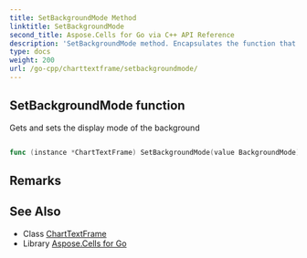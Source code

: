 ```yaml
---
title: SetBackgroundMode Method 
linktitle: SetBackgroundMode
second_title: Aspose.Cells for Go via C++ API Reference
description: 'SetBackgroundMode method. Encapsulates the function that represents setbackgroundmode in Go.'
type: docs
weight: 200
url: /go-cpp/charttextframe/setbackgroundmode/
---
```


## SetBackgroundMode function

Gets and sets the display mode of the background

```go

func (instance *ChartTextFrame) SetBackgroundMode(value BackgroundMode)  error

```

## Remarks


## See Also

* Class [ChartTextFrame](../)
* Library [Aspose.Cells for Go](../../)
